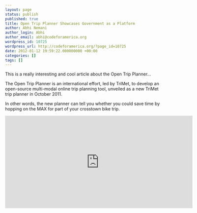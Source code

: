 ```yaml
---
layout: page
status: publish
published: true
title: Open Trip Planner Showcases Government as a Platform
author: Abhi Nemani
author_login: Abhi
author_email: abhi@codeforamerica.org
wordpress_id: 10725
wordpress_url: http://codeforamerica.org/?page_id=10725
date: 2012-01-12 19:59:22.000000000 +00:00
categories: []
tags: []
---
```

This is a really interesting and cool article about the Open Trip Planner... 

The Open Trip Planner is an international effort, led by TriMet, to develop an open-source multi-modal online trip planning tool, unveiled as a new TriMet trip planner in October 2011.

In other words, the new planner can tell you whether you could save time by hopping on the MAX for part of your crosstown bike trip.

<iframe src="http://50.19.214.65/cc-mkplc-widget/widget.html#13373" width="610px;" height="300px;" frameborder="0" scrolling="no"></iframe>
